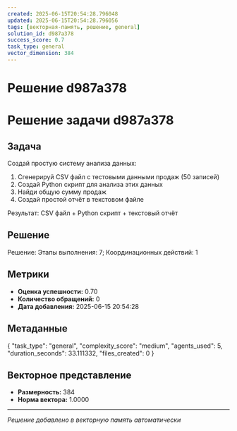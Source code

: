 ```yaml
---
created: 2025-06-15T20:54:28.796048
updated: 2025-06-15T20:54:28.796056
tags: [векторная-память, решение, general]
solution_id: d987a378
success_score: 0.7
task_type: general
vector_dimension: 384
---
```


# Решение d987a378

# Решение задачи d987a378

## Задача

Создай простую систему анализа данных:

1. Сгенерируй CSV файл с тестовыми данными продаж (50 записей)
2. Создай Python скрипт для анализа этих данных
3. Найди общую сумму продаж
4. Создай простой отчёт в текстовом файле

Результат: CSV файл + Python скрипт + текстовый отчёт
        

## Решение
Решение: Этапы выполнения: 7; Координационных действий: 1

## Метрики
- **Оценка успешности:** 0.70
- **Количество обращений:** 0
- **Дата добавления:** 2025-06-15 20:54:28

## Метаданные
{
  "task_type": "general",
  "complexity_score": "medium",
  "agents_used": 5,
  "duration_seconds": 33.111332,
  "files_created": 0
}

## Векторное представление
- **Размерность:** 384
- **Норма вектора:** 1.0000

---
*Решение добавлено в векторную память автоматически*

